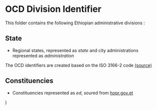 # OCD Division Identifier

This folder contains the following Ethiopian administrative divisions :

## State
* Regional states, represented as *state* and city administrations represented as *administration*

The OCD identifiers are created based on the ISO 3166-2 code [(source)](https://en.wikipedia.org/wiki/ISO_3166-2:ET)

## Constituencies
* Constituencies represented as *ed*, soured from [hopr.gov.et](http://hopr.gov.et/)










































































































































































































































































































































































































































































































































































































































































































































































)
